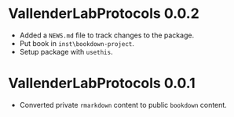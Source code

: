 # VallenderLabProtocols 0.0.2

* Added a `NEWS.md` file to track changes to the package.
* Put book in `inst\bookdown-project`.
* Setup package with `usethis`.


# VallenderLabProtocols 0.0.1

* Converted private `rmarkdown` content to public `bookdown` content.
